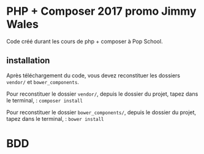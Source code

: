 # PHP + Composer 2017 promo Jimmy Wales

Code créé durant les cours de php + composer à Pop School.

## installation

Après téléchargement du code, vous devez reconstituer les dossiers `vendor/` et `bower_components`.

Pour reconstituer le dossier `vendor/`, depuis le dossier du projet, tapez dans le terminal, :
`composer install`

Pour reconstituer le dossier `bower_components/`, depuis le dossier du projet, tapez dans le terminal, :
`bower install`
# BDD
